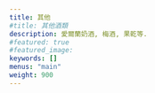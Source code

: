 ```yaml
---
title: 其他
#title: 其他酒類
description: 愛爾蘭奶酒, 梅酒, 果乾等.
#featured: true
#featured_image: 
keywords: []
menus: "main"
weight: 900
---
```

